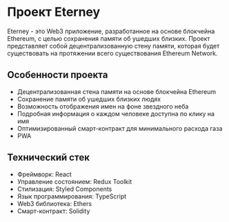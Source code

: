 # Проект Eterney
Eterney - это Web3 приложение, разработанное на основе блокчейна Ethereum, с целью сохранения памяти об ушедших близких. Проект представляет собой децентрализованную стену памяти, которая будет существовать на протяжении всего существования Ethereum Network.

## Особенности проекта
* Децентрализованная стена памяти на основе блокчейна Ethereum
* Сохранение памяти об ушедших близких людях
* Возможность отображения имен на фоне звездного неба
* Подробная информация о каждом человеке доступна по клику на имя
* Оптимизированный смарт-контракт для минимального расхода газа
* PWA

## Технический стек
* Фреймворк: React
* Управление состоянием: Redux Toolkit
* Стилизация: Styled Components
* Язык программирования: TypeScript
* Web3 библиотека: Ethers
* Смарт-контракт: Solidity